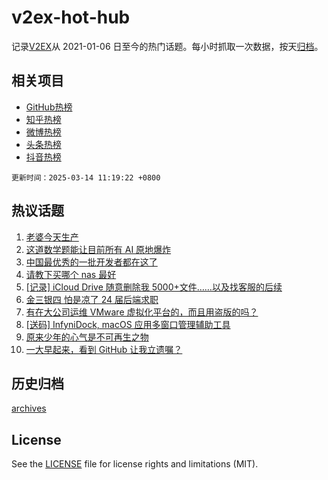 # v2ex-hot-hub

 记录[V2EX](https://www.v2ex.com/)从 2021-01-06 日至今的热门话题。每小时抓取一次数据，按天[归档](archives)。
 
 ## 相关项目

- [GitHub热榜](https://github.com/it985/github-hot-hub)
- [知乎热榜](https://github.com/it985/zhihu-hot-hub)
- [微博热榜](https://github.com/it985/weibo-hot-hub)
- [头条热榜](https://github.com/it985/toutiao-hot-hub)
- [抖音热榜](https://github.com/it985/douyin-hot-hub)


 `更新时间：2025-03-14 11:19:22 +0800`

## 热议话题

1. [老婆今天生产](https://www.v2ex.com/t/1118101)
1. [这道数学题能让目前所有 AI 原地爆炸](https://www.v2ex.com/t/1118105)
1. [中国最优秀的一批开发者都在这了](https://www.v2ex.com/t/1118175)
1. [请教下买哪个 nas 最好](https://www.v2ex.com/t/1118189)
1. [[记录] iCloud Drive 随意删除我 5000+文件……以及找客服的后续](https://www.v2ex.com/t/1118248)
1. [金三银四 怕是凉了 24 届后端求职](https://www.v2ex.com/t/1118092)
1. [有在大公司运维 VMware 虚拟化平台的，而且用盗版的吗？](https://www.v2ex.com/t/1118127)
1. [[送码] InfyniDock, macOS 应用多窗口管理辅助工具](https://www.v2ex.com/t/1118106)
1. [原来少年的心气是不可再生之物](https://www.v2ex.com/t/1118116)
1. [一大早起来，看到 GitHub 让我立遗嘱？](https://www.v2ex.com/t/1118312)

## 历史归档

[archives](archives)

## License

See the [LICENSE](LICENSE) file for license rights and limitations (MIT).
